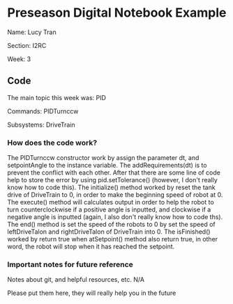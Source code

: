 # Preseason Digital Notebook Example
Name: Lucy Tran

Section: I2RC

Week: 3


## Code

The main topic this week was: PID

Commands: PIDTurnccw

Subsystems: DriveTrain

### How does the code work?
The PIDTurnccw constructor work by assign the parameter dt, and setpointAngle to the instance variable. The addRequirements(dt) is to prevent the conflict with each other. After that there are some line of code help to store the error by using pid.setTolerance() (however, I don't really know how to code this). The initialize() method worked by reset the tank drive of DriveTrain to 0, in order to make the beginning speed of robot at 0. The execute() method will calculates output in order to help the robot to turn counterclockwise if a positive angle is inputted, and clockwise if a negative angle is inputted (again, I also don't really know how to code ths). The end() method is set the speed of the robots to 0 by set the speed of leftDriveTalon and rightDriveTalon of DriveTrain into 0. The isFinished() worked by return true when atSetpoint() method also return true, in other word, the robot will stop when it has reached the setpoint. 


### Important notes for future reference
Notes about git, and helpful resources, etc. N/A

Please put them here, they will really help you in the future 
